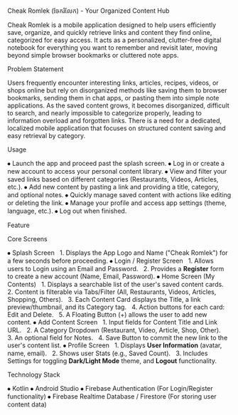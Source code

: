 Cheak Romlek (ចែករំលែក) - Your Organized Content Hub

Cheak Romlek is a mobile application designed to help users efficiently save, organize, and quickly retrieve links and content they find online, categorized for easy access. It acts as a personalized, clutter-free digital notebook for everything you want to remember and revisit later, moving beyond simple browser bookmarks or cluttered note apps.

Problem Statement

Users frequently encounter interesting links, articles, recipes, videos, or shops online but rely on disorganized methods like saving them to browser bookmarks, sending them in chat apps, or pasting them into simple note applications. As the saved content grows, it becomes disorganized, difficult to search, and nearly impossible to categorize properly, leading to information overload and forgotten links. There is a need for a dedicated, localized mobile application that focuses on structured content saving and easy retrieval by category.

Usage

⦁	Launch the app and proceed past the splash screen.
⦁	Log in or create a new account to access your personal content library.
⦁	View and filter your saved links based on different categories (Restaurants, Videos, Articles, etc.).
⦁	Add new content by pasting a link and providing a title, category, and optional notes.
⦁	Quickly manage saved content with actions like editing or deleting the link.
⦁	Manage your profile and access app settings (theme, language, etc.).
⦁	Log out when finished.

Feature

Core Screens

⦁	Splash Screen
    1. Displays the App Logo and Name ("Cheak Romlek") for a few seconds before proceeding.
⦁	Login / Register Screen
    1. Allows users to Login using an Email and Password.
    2. Provides a **Register** form to create a new account (Name, Email, Password).
⦁	Home Screen (My Contents)
    1. Displays a searchable list of the user's saved content cards.
    2. Content is filterable via Tabs/Filter (All, Restaurants, Videos, Articles, Shopping, Others).
    3. Each Content Card displays the Title, a link preview/thumbnail, and its Category tag.
    4. Action buttons for each card: Edit and Delete.
    5. A Floating Button (+) allows the user to add new content.
⦁	Add Content Screen
    1. Input fields for Content Title and Link URL.
    2. A Category Dropdown (Restaurant, Video, Article, Shop, Other).
    3. An optional field for Notes.
    4. Save Button to commit the new link to the user's content list.
⦁	Profile Screen
    1. Displays **User Information** (avatar, name, email).
    2. Shows user Stats (e.g., Saved Count).
    3. Includes Settings for toggling **Dark/Light Mode** theme, and **Logout** functionality.

Technology Stack

⦁	Kotlin
⦁	Android Studio
⦁	Firebase Authentication (For Login/Register functionality)
⦁	Firebase Realtime Database / Firestore (For storing user content data)
